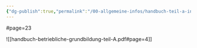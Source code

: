 ```yaml
---
{"dg-publish":true,"permalink":"/00-allgemeine-infos/handbuch-teil-a-intern/","noteIcon":""}
---
```


#page=23

![[handbuch-betriebliche-grundbildung-teil-A.pdf#page=4]]